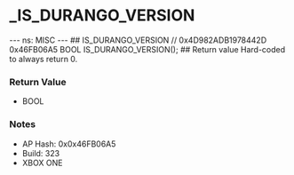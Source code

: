 # _IS_DURANGO_VERSION

--- ns: MISC --- ## IS_DURANGO_VERSION  // 0x4D982ADB1978442D 0x46FB06A5 BOOL IS_DURANGO_VERSION();  ## Return value Hard-coded to always return 0.

### Return Value
* BOOL

### Notes
* AP Hash: 0x0x46FB06A5
* Build: 323
* XBOX ONE

